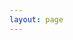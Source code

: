 ```yaml
---
layout: page
---
```

<script setup>
import {
  VPTeamPage,
  VPTeamPageTitle,
  VPTeamMembers,
  VPTeamPageSection
} from 'vitepress/theme'
// 定义核心团队成员
const coreMembers = [
  {
    avatar: 'https://www.github.com/Singo-Next-Door.png',
    name: '星火Singo',
    title: '主编，创始人，记者',
    links: [
      { icon: 'github', link: 'https://github.com/Singo-Next-Door' }
    ]
  },
  {
    avatar: 'https://www.github.com/JustJoy122.png',
    name: '周围',
    title: '审校，版面设计，网站维护',
    links: [
      { icon: 'github', link: 'https://github.com/JustJoy122' }
    ]
  },
  {
    avatar: '/FG.jpg',
    name: '永声FG',
    title: '记者',
    links: [
      { icon: 'bilibili', link: 'https://space.bilibili.com/293734314' }
    ]
  },
  {
    avatar: '/AL.jpg',
    name: '安凌',
    title: '记者，长期投稿',
    links: [
    ]
  },
  {
    avatar: '/Khaliltoto.jpg',
    name: 'Khaliltoto',
    title: '记者，知名人士',
    links: [
    ]
  },
  {
    avatar: '/BTN.png',
    name: '诺夫',
    title: '记者，连载作家',
    links: [
    ]
  },
  {
    avatar: '/BTN.png',
    name: '民國第一文書',
    title: '记者，书法家',
    links: [
    ]
  },
  {
    avatar: '/BTN.png',
    name: 'Cutry3',
    title: '记者',
    links: [
    ]
  },
 {
    avatar: '/BTN.png',
    name: '牢头',
    title: '记者',
    links: [
    ]
  },
 {
    avatar: 'https://www.github.com/deepseek-ai.png',
    name: '迪西DS',
    title: '数字化记者',
    links: [
      { icon: 'github', link: 'https://github.com/deepseek-ai' },
      { icon: 'zhihu', link: 'https://www.zhihu.com/org/deepseek-75' },
    ]
  },
  // 添加更多核心成员...
]
// 定义金主等其他成员
const partners = [
  {
    avatar: '/Gold.jpg',
    name: '绝望的拉子',
    title: '尊贵的金主',
    links: [
    ]
  }
  // 金主数据...
]
</script>
<VPTeamPage>
  <VPTeamPageTitle>
    <template #title>
      金主
    </template>
    <template #lead>
      感谢金主的鼎力支持
    </template>
  </VPTeamPageTitle>
  
  <!-- 金主分组 -->
  <VPTeamMembers size="medium" :members="partners" />
  
  <!-- 核心团队部分 -->
  <VPTeamPageSection>
    <template #title>关于我们</template>
    <template #lead>大树报全体成员</template>
    <template #members>
        <VPTeamMembers size="small" :members="coreMembers" />
    </template>
  </VPTeamPageSection>
</VPTeamPage>